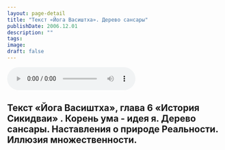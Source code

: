 ```yaml
---
layout: page-detail
title: "Текст «Йога Васиштха». Дерево сансары"
publishDate: 2006.12.01
description: ""
tags:
image:
draft: false
---
```


<audio title="2006.12.01 - Текст «Йога Васиштха». Дерево сансары.mp3" src="/upload/iblock/01d/01d69a6b34daa13a6c79ade7c5b32592.mp3" controls=""></audio>

## **Текст «Йога Васиштха», глава 6 «История Сикидваи»** **.** **Корень ума - идея я. Дерево сансары.** **Наставления о природе Реальности. Иллюзия множественности.**
